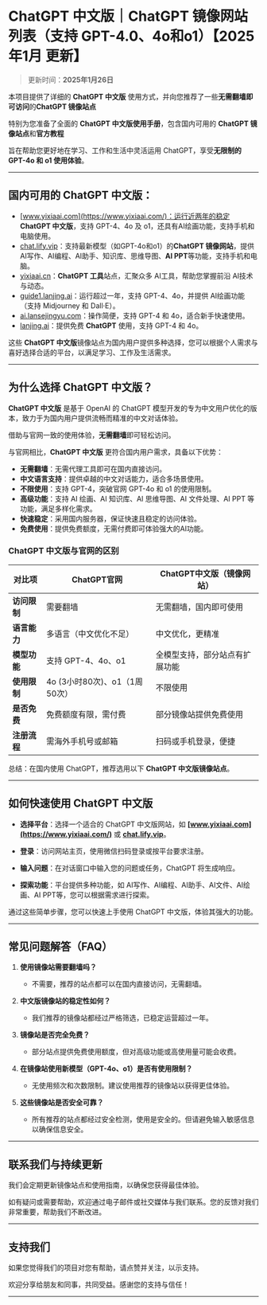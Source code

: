 # ChatGPT 中文版｜ChatGPT 镜像网站列表（支持 GPT-4.0、4o和o1）【2025年1月 更新】

> 更新时间：**2025年1月26日**  

本项目提供了详细的 **ChatGPT 中文版** 使用方式，并向您推荐了一些**无需翻墙即可访问**的**ChatGPT 镜像站点**

特别为您准备了全面的 **ChatGPT 中文版使用手册**，包含国内可用的 **ChatGPT 镜像站点**和**官方教程**

旨在帮助您更好地在学习、工作和生活中灵活运用 ChatGPT，享受**无限制的 GPT-4o 和 o1 使用体验**。

---

## 国内可用的 ChatGPT 中文版：

- [www.yixiaai.com](https://www.yixiaai.com/)：运行近两年的稳定 **ChatGPT 中文版**，支持 GPT-4、4o 及 o1，还具有AI绘画功能，支持手机和电脑使用。
- [chat.lify.vip](https://chat.lify.vip/)：支持最新模型（如GPT-4o和o1）的**ChatGPT 镜像网站**，提供AI写作、AI编程、AI助手、知识库、思维导图、**AI PPT**等功能，支持手机和电脑。
- [yixiaai.cn](https://yixiaai.cn/)：**ChatGPT 工具**站点，汇聚众多 AI工具，帮助您掌握前沿 AI技术与动态。
- [guide1.lanjing.ai](https://guide1.lanjing.ai/)：运行超过一年，支持 GPT-4、4o，并提供 AI绘画功能（支持 Midjourney 和 Dall·E）。
- [ai.lansejingyu.com](https://ai.lansejingyu.com/)：操作简便，支持 GPT-4 和 4o，适合新手快速使用。
- [lanjing.ai](https://lanjing.ai/)：提供免费 **ChatGPT** 使用，支持 GPT-4 和 4o。

这些 **ChatGPT 中文版**镜像站点为国内用户提供多种选择，您可以根据个人需求与喜好选择合适的平台，以满足学习、工作及生活需求。

---

## 为什么选择 ChatGPT 中文版？

**ChatGPT 中文版** 是基于 OpenAI 的 ChatGPT 模型开发的专为中文用户优化的版本，致力于为国内用户提供流畅而精准的中文对话体验。

借助与官网一致的使用体验，**无需翻墙**即可轻松访问。

与官网相比，**ChatGPT 中文版** 更符合国内用户需求，具备以下优势：

- **无需翻墙**：无需代理工具即可在国内直接访问。
- **中文语言支持**：提供卓越的中文对话能力，适合多场景使用。
- **不限使用**：支持 GPT-4，突破官网 GPT-4o 和 o1 的使用限制。
- **高级功能**：支持 AI 绘画、AI 知识库、AI 思维导图、AI 文件处理、AI PPT 等功能，满足多样化需求。
- **快速稳定**：采用国内服务器，保证快速且稳定的访问体验。
- **免费使用**：提供免费额度，无需付费即可体验强大的AI功能。

### ChatGPT 中文版与官网的区别

| 对比项 | ChatGPT官网 | ChatGPT中文版（镜像网站）|
|-------- |-------- |-------- |
| **访问限制** | 需要翻墙 | 无需翻墙，国内即可使用 |
| **语言能力** | 多语言（中文优化不足） | 中文优化，更精准 |
| **模型功能** | 支持 GPT-4、4o、o1 | 全模型支持，部分站点有扩展功能 |
| **使用限制** | 4o (3小时80次)、o1（1周50次） | 不限使用 |
| **是否免费** | 免费额度有限，需付费 | 部分镜像站提供免费使用 |
| **注册流程** | 需海外手机号或邮箱 | 扫码或手机登录，便捷 |

总结：在国内使用 ChatGPT，推荐选用以下 **ChatGPT 中文版镜像站点**。

---

## 如何快速使用 ChatGPT 中文版

- **选择平台**：选择一个适合的 ChatGPT 中文版网站，如 **[www.yixiaai.com](https://www.yixiaai.com/)** 或 **[chat.lify.vip](https://chat.lify.vip/)**。

- **登录**：访问网站主页，使用微信扫码登录或按平台要求注册。

- **输入问题**：在对话窗口中输入您的问题或任务，ChatGPT 将生成响应。

- **探索功能**：平台提供多种功能，如 AI写作、AI编程、AI助手、AI文件、AI绘画、AI PPT等，您可以根据需求进行探索。

通过这些简单步骤，您可以快速上手使用 ChatGPT 中文版，体验其强大的功能。

---

## 常见问题解答（FAQ）

1. **使用镜像站需要翻墙吗？**
   - 不需要，推荐的站点都可以在国内直接访问，无需翻墙。

2. **中文版镜像站的稳定性如何？**
   - 我们推荐的镜像站都经过严格筛选，已稳定运营超过一年。

3. **镜像站是否完全免费？**
   - 部分站点提供免费使用额度，但对高级功能或高使用量可能会收费。

4. **在镜像站使用新模型（GPT-4o、o1）是否有使用限制？**
   - 无使用频次和次数限制。建议使用推荐的镜像站以获得更佳体验。

5. **这些镜像站是否安全可靠？**
   - 所有推荐的站点都经过安全检测，使用是安全的。但请避免输入敏感信息以确保信息安全。

---

## 联系我们与持续更新

我们会定期更新镜像站点和使用指南，以确保您获得最佳体验。

如有疑问或需要帮助，欢迎通过电子邮件或社交媒体与我们联系。您的反馈对我们非常重要，帮助我们不断改进。

---

## 支持我们

如果您觉得我们的项目对您有帮助，请点赞并关注，以示支持。

欢迎分享给朋友和同事，共同受益。感谢您的支持与信任！

---
